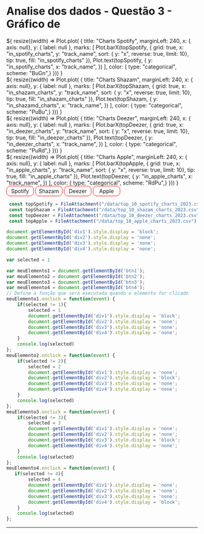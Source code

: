 # Analise dos dados - Questão 3 - Gráfico de

<style>
.button-group{
     display: flex;
    flex-direction: row;  
    gap: 4px     
}
.toggle-button{
     display: flex;
    flex-direction: row;
    justify-content:center;
    align-items:center;
    width: 70px;
    border: 1px solid red;
    border-radius: 10px;
    padding: 4px 0;
    font-size: 14px;
}
.toggle-button:hover{
    
}



</style>

<div id="div1" class="card">${ 
    resize((width) => Plot.plot( {
        title: "Charts Spotify",
        marginLeft: 240,
        x: { axis: null},
        y: { label: null },
            marks: [
                    Plot.barX(topSpotify, {
                        grid: true,
                        x: "in_spotify_charts",
                        y: "track_name",
                        sort: { y: "x", reverse: true, limit: 10},
                        tip: true,
                        fill: "in_spotify_charts"
                    }), 
                    Plot.text(topSpotify, {
                        y: "in_spotify_charts",
                        x: "track_name",
                    })  
                ],
            color: {
                type: "categorical",
                scheme: "BuGn",} 
    })) }</div> 

<div id="div2" class="card">${ 
    resize((width) => Plot.plot( {
        title: "Charts Shazam",
        marginLeft: 240,
        x: { axis: null},
        y: { label: null },
            marks: [
                    Plot.barX(topShazam, {
                        grid: true,
                        x: "in_shazam_charts",
                        y: "track_name",
                        sort: { y: "x", reverse: true, limit: 10},
                        tip: true,
                        fill: "in_shazam_charts"
                    }), 
                    Plot.text(topShazam, {
                        y: "in_shazamd_charts",
                        x: "track_name",
                    })  
                ],
            color: {
                type: "categorical",
                scheme: "PuBu",} 
    })) }</div> 

<div id="div3" class="card">${ 
    resize((width) => Plot.plot( {
        title: "Charts Deezer",
        marginLeft: 240,
        x: { axis: null},
        y: { label: null },
            marks: [
                    Plot.barX(topDeezer, {
                        grid: true,
                        x: "in_deezer_charts",
                        y: "track_name",
                        sort: { y: "x", reverse: true, limit: 10},
                        tip: true,
                        fill: "in_deezer_charts"
                    }), 
                    Plot.text(topDeezer, {
                        y: "in_deezer_charts",
                        x: "track_name",
                    })  
                ],
            color: {
                type: "categorical",
                scheme: "PuRd",} 
    })) }</div>     

<div id="div4" class="card">${ 
    resize((width) => Plot.plot( {
        title: "Charts Apple",
        marginLeft: 240,
        x: { axis: null},
        y: { label: null },
            marks: [
                    Plot.barX(topApple, {
                        grid: true,
                        x: "in_apple_charts",
                        y: "track_name",
                        sort: { y: "x", reverse: true, limit: 10},
                        tip: true,
                        fill: "in_apple_charts"
                    }), 
                    Plot.text(topDeezer, {
                        y: "in_apple_charts",
                        x: "track_name",
                    })  
                ],
            color: {
                type: "categorical",
                scheme: "RdPu",} 
    })) }</div>     

<div class="button-group">
            <div id="btn1" class="toggle-button">Spotify</div>    
            <div id="btn2" class="toggle-button">Shazam</div>    
            <div id="btn3" class="toggle-button">Deezer</div>    
            <div id="btn4" class="toggle-button">Apple</div>    
</div> 

```js
 const topSpotify = FileAttachment("/data/top_10_spotify_charts_2023.csv").csv({typed:true}); 
 const topShazam = FileAttachment("/data/top_10_shazam_charts_2023.csv").csv({typed:true}); 
 const topDeezer = FileAttachment("/data/top_10_deezer_charts_2023.csv").csv({typed:true}); 
 const topApple = FileAttachment("/data/top_10_apple_charts_2023.csv").csv({typed:true}); 

document.getElementById('div1').style.display = 'block';
document.getElementById('div2').style.display = 'none';
document.getElementById('div3').style.display = 'none';
document.getElementById('div4').style.display = 'none';

var selected = 1

var meuElemento1 = document.getElementById('btn1');
var meuElemento2 = document.getElementById('btn2');
var meuElemento3 = document.getElementById('btn3');
var meuElemento4 = document.getElementById('btn4');
// Define a função que será executada quando o elemento for clicado
meuElemento1.onclick = function(event) {
    if(selected != 1){
        selected = 1
        document.getElementById('div1').style.display = 'block';
        document.getElementById('div2').style.display = 'none';
        document.getElementById('div3').style.display = 'none';
        document.getElementById('div4').style.display = 'none';
    }
    console.log(selected)
};
meuElemento2.onclick = function(event) {
    if(selected != 2){
        selected = 2
        document.getElementById('div1').style.display = 'none';
        document.getElementById('div2').style.display = 'block';
        document.getElementById('div3').style.display = 'none';
        document.getElementById('div4').style.display = 'none';
    }
    console.log(selected)
};
meuElemento3.onclick = function(event) {
    if(selected != 3){
        selected = 3
        document.getElementById('div1').style.display = 'none';
        document.getElementById('div2').style.display = 'none';
        document.getElementById('div3').style.display = 'block';
        document.getElementById('div4').style.display = 'none';
    }
    console.log(selected)
};
meuElemento4.onclick = function(event) {
   if(selected != 4){
        selected = 4
        document.getElementById('div1').style.display = 'none';
        document.getElementById('div2').style.display = 'none';
        document.getElementById('div3').style.display = 'none';
        document.getElementById('div4').style.display = 'block';
    }
    console.log(selected)
};
```


---